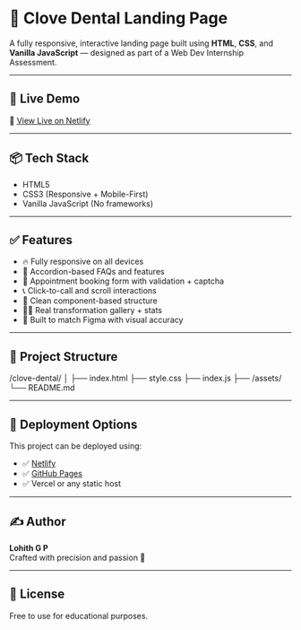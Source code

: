 # 🦷 Clove Dental Landing Page

A fully responsive, interactive landing page built using **HTML**, **CSS**, and **Vanilla JavaScript** — designed as part of a Web Dev Internship Assessment.

---

## 🚀 Live Demo

🔗 [View Live on Netlify](https://your-netlify-url.netlify.app)  

---

## 📦 Tech Stack

- HTML5
- CSS3 (Responsive + Mobile-First)
- Vanilla JavaScript (No frameworks)

---

## ✅ Features

- 🔥 Fully responsive on all devices
- 🧠 Accordion-based FAQs and features
- 🧾 Appointment booking form with validation + captcha
- 📞 Click-to-call and scroll interactions
- 🧬 Clean component-based structure
- 🧑‍⚕️ Real transformation gallery + stats
- 📍 Built to match Figma with visual accuracy

---

## 🧱 Project Structure

/clove-dental/
│
├── index.html
├── style.css
├── index.js
├── /assets/
└── README.md


---

## 📲 Deployment Options

This project can be deployed using:

- ✅ [Netlify](https://www.netlify.com/)
- ✅ [GitHub Pages](https://pages.github.com/)
- ✅ Vercel or any static host

---

## ✍️ Author

**Lohith G P**  
Crafted with precision and passion 🚀

---

## 📄 License

Free to use for educational purposes.
